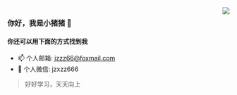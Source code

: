 <img src="https://github-readme-stats.yezihaohao.vercel.app/api?username=zxb1655&show_icons=true&icon_color=805AD5&text_color=718096&hide_title=false&bg_color=FF000000" align="right" />

### 你好，我是小猪猪 👋

#### 你还可以用下面的方式找到我

- 📫 个人邮箱: jzzz66@foxmail.com
- 💬 个人微信:  jzxzz666

> 好好学习，天天向上

